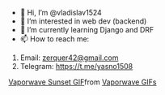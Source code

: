 - 👋 Hi, I’m @vladislav1524
- 👀 I’m interested in web dev (backend)
- 🌱 I’m currently learning Django and DRF
- 📫 How to reach me: 
1) Email: zerquer42@gmail.com
2) Telegram: https://t.me/yasno1508
<div class="tenor-gif-embed" data-postid="9215082118540578754" data-share-method="host" data-aspect-ratio="1.76596" data-width="100%"><a href="https://tenor.com/view/vaporwave-sunset-gif-9215082118540578754">Vaporwave Sunset GIF</a>from <a href="https://tenor.com/search/vaporwave-gifs">Vaporwave GIFs</a></div> <script type="text/javascript" async src="https://tenor.com/embed.js"></script>
